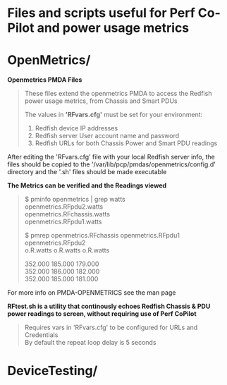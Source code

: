 # Files and scripts useful for Perf Co-Pilot and power usage metrics  
# OpenMetrics/  
 
**Openmetrics PMDA Files**
> These files extend the openmetrics PMDA to access the Redfish power usage
> metrics, from Chassis and Smart PDUs
> 
> The values in **'RFvars.cfg'** must be set for your environment:
> 1) Redfish device IP addresses
> 2) Redfish server User account name and password
> 3) Redfish URLs for both Chassis Power and Smart PDU readings 

After editing the 'RFvars.cfg' file with your local Redfish server info, the  
files should be copied to the '/var/lib/pcp/pmdas/openmetrics/config.d'  
directory and the '.sh' files should be made executable  
>    
**The Metrics can be verified and the Readings viewed**  
> $ pminfo openmetrics | grep watts  
> openmetrics.RFpdu2.watts  
> openmetrics.RFchassis.watts  
> openmetrics.RFpdu1.watts  
>
> $ pmrep openmetrics.RFchassis openmetrics.RFpdu1 openmetrics.RFpdu2  
>   o.R.watts  o.R.watts  o.R.watts  
>  
>    352.000    185.000    179.000  
>    352.000    186.000    182.000  
>    352.000    185.000    181.000  

For more info on PMDA-OPENMETRICS see the man page

**RFtest.sh is a utility that continously echoes Redfish Chassis & PDU power readings to screen, without requiring use of Perf CoPilot** 
> Requires vars in 'RFvars.cfg' to be configured for URLs and Credentials  
> By default the repeat loop delay is 5 seconds  

# DeviceTesting/  


